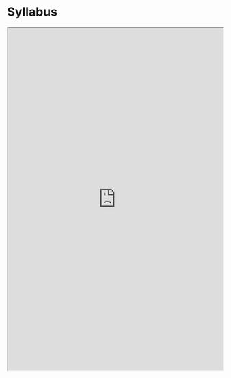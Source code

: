 # Syllabus

<iframe src="https://docs.google.com/document/d/1GhCZCpXOF88OgQPeHd0V2_kopH9QB2i0BQMmj4_GF9Y/pub?embedded=true" width="100%" height=800></iframe>